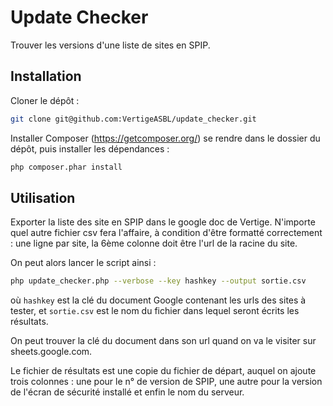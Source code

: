 # Update Checker

Trouver les versions d'une liste de sites en SPIP.

## Installation

Cloner le dépôt :

```bash
git clone git@github.com:VertigeASBL/update_checker.git
```

Installer Composer (https://getcomposer.org/) se rendre dans le
dossier du dépôt, puis installer les dépendances :

```bash
php composer.phar install
```

## Utilisation

Exporter la liste des site en SPIP dans le google doc de
Vertige. N'importe quel autre fichier csv fera l'affaire, à condition
d'être formatté correctement : une ligne par site, la 6ème colonne
doit être l'url de la racine du site.

On peut alors lancer le script ainsi :

```bash
php update_checker.php --verbose --key hashkey --output sortie.csv
```

où `hashkey` est la clé du document Google contenant les urls des sites à
tester, et `sortie.csv` est le nom du fichier dans lequel seront
écrits les résultats.

On peut trouver la clé du document dans son url quand on va le visiter
sur sheets.google.com.

Le fichier de résultats est une copie du fichier de départ, auquel on
ajoute trois colonnes : une pour le n° de version de SPIP, une autre
pour la version de l'écran de sécurité installé et enfin le nom du serveur.

